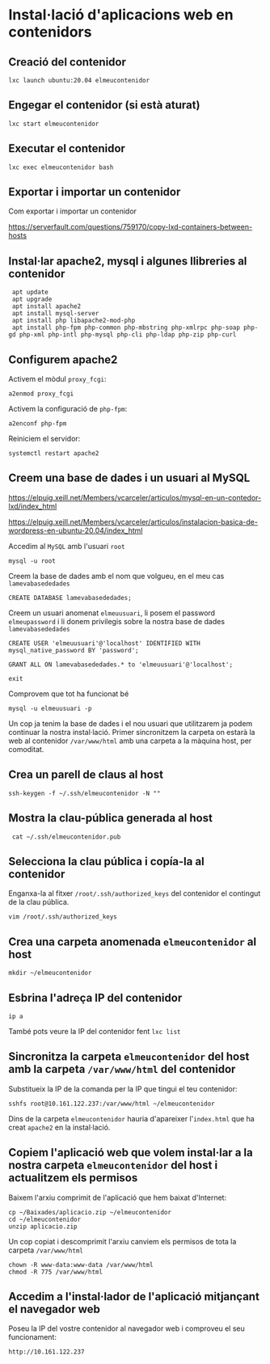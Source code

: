# Instal·lació d'aplicacions web en contenidors
## Creació del contenidor
```console
lxc launch ubuntu:20.04 elmeucontenidor
```

## Engegar el contenidor (si està aturat)
```console
lxc start elmeucontenidor
```

## Executar el contenidor
```console
lxc exec elmeucontenidor bash
```

## Exportar i importar un contenidor
Com exportar i importar un contenidor

https://serverfault.com/questions/759170/copy-lxd-containers-between-hosts

## Instal·lar apache2, mysql i algunes llibreries al contenidor

```console
 apt update
 apt upgrade
 apt install apache2
 apt install mysql-server
 apt install php libapache2-mod-php
 apt install php-fpm php-common php-mbstring php-xmlrpc php-soap php-gd php-xml php-intl php-mysql php-cli php-ldap php-zip php-curl
```

## Configurem apache2

Activem el mòdul `proxy_fcgi`:
```console
a2enmod proxy_fcgi
```

Activem la configuració de `php-fpm`:
```console
a2enconf php-fpm
```
Reiniciem el servidor:
```console
systemctl restart apache2
```

## Creem una base de dades i un usuari al MySQL

 https://elpuig.xeill.net/Members/vcarceler/articulos/mysql-en-un-contedor-lxd/index_html

 https://elpuig.xeill.net/Members/vcarceler/articulos/instalacion-basica-de-wordpress-en-ubuntu-20.04/index_html

Accedim al `MySQL` amb l'usuari `root`
```console
mysql -u root
```

Creem la base de dades amb el nom que volgueu, en el meu cas `lamevabasededades`
```console
CREATE DATABASE lamevabasededades;
```

Creem un usuari anomenat `elmeuusuari`, li posem el password `elmeupassword` i li donem privilegis sobre la nostra base de dades `lamevabasededades`

```console
CREATE USER 'elmeuusuari'@'localhost' IDENTIFIED WITH mysql_native_password BY 'password';
```
```console
GRANT ALL ON lamevabasededades.* to 'elmeuusuari'@'localhost';
```
```console
exit
```

Comprovem que tot ha funcionat bé
```console
mysql -u elmeuusuari -p
```

Un cop ja tenim la base de dades i el nou usuari que utilitzarem ja podem continuar la nostra instal·lació. Primer sincronitzem la carpeta on estarà la web al contenidor `/var/www/html` amb una carpeta a la màquina host, per comoditat.

## Crea un parell de claus al host

```console
ssh-keygen -f ~/.ssh/elmeucontenidor -N ""
```

## Mostra la clau-pública generada al host
```console
 cat ~/.ssh/elmeucontenidor.pub
```

## Selecciona la clau pública i copía-la al contenidor

Enganxa-la al fitxer `/root/.ssh/authorized_keys` del contenidor el contingut de la clau pública.

```console
vim /root/.ssh/authorized_keys
```

## Crea una carpeta anomenada `elmeucontenidor` al host
```console
mkdir ~/elmeucontenidor
```

## Esbrina l'adreça IP del contenidor

```console
ip a
```

També pots veure la IP del contenidor fent `lxc list`

## Sincronitza la carpeta `elmeucontenidor` del host amb la carpeta `/var/www/html` del contenidor

Substitueix la IP de la comanda per la IP que tingui el teu contenidor:

```console
sshfs root@10.161.122.237:/var/www/html ~/elmeucontenidor
```

Dins de la carpeta `elmeucontenidor` hauria d'apareixer l'`index.html` que ha creat `apache2` en la instal·lació.

## Copiem l'aplicació web que volem instal·lar a la nostra carpeta `elmeucontenidor` del host i actualitzem els permisos

Baixem l'arxiu comprimit de l'aplicació que hem baixat d'Internet:

```console
cp ~/Baixades/aplicacio.zip ~/elmeucontenidor
cd ~/elmeucontenidor
unzip aplicacio.zip
```

Un cop copiat i descomprimit l'arxiu canviem els permisos de tota la carpeta `/var/www/html`

```console
chown -R www-data:www-data /var/www/html
chmod -R 775 /var/www/html
```

## Accedim a l'instal·lador de l'aplicació mitjançant el navegador web
Poseu la IP del vostre contenidor al navegador web i comproveu el seu funcionament:

```console
http://10.161.122.237
```
